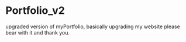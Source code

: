 # Portfolio_v2
upgraded version of myPortfolio, basically upgrading my website please bear with it and  thank you.
